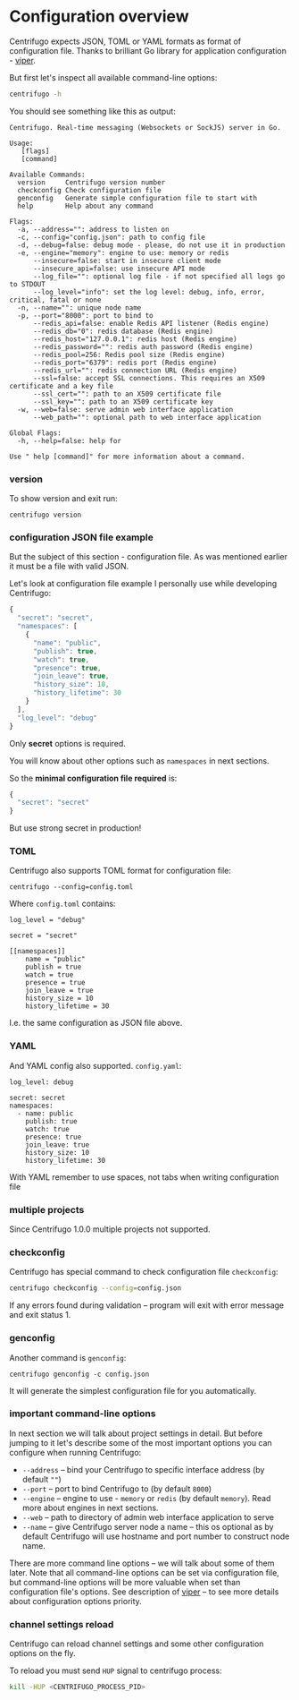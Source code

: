 # Configuration overview

Centrifugo expects JSON, TOML or YAML formats as format of configuration file.
Thanks to brilliant Go library for application configuration - [viper](https://github.com/spf13/viper).

But first let's inspect all available command-line options:

```bash
centrifugo -h
```

You should see something like this as output:

```
Centrifugo. Real-time messaging (Websockets or SockJS) server in Go.

Usage:
   [flags]
   [command]

Available Commands:
  version     Centrifugo version number
  checkconfig Check configuration file
  genconfig   Generate simple configuration file to start with
  help        Help about any command

Flags:
  -a, --address="": address to listen on
  -c, --config="config.json": path to config file
  -d, --debug=false: debug mode - please, do not use it in production
  -e, --engine="memory": engine to use: memory or redis
      --insecure=false: start in insecure client mode
      --insecure_api=false: use insecure API mode
      --log_file="": optional log file - if not specified all logs go to STDOUT
      --log_level="info": set the log level: debug, info, error, critical, fatal or none
  -n, --name="": unique node name
  -p, --port="8000": port to bind to
      --redis_api=false: enable Redis API listener (Redis engine)
      --redis_db="0": redis database (Redis engine)
      --redis_host="127.0.0.1": redis host (Redis engine)
      --redis_password="": redis auth password (Redis engine)
      --redis_pool=256: Redis pool size (Redis engine)
      --redis_port="6379": redis port (Redis engine)
      --redis_url="": redis connection URL (Redis engine)
      --ssl=false: accept SSL connections. This requires an X509 certificate and a key file
      --ssl_cert="": path to an X509 certificate file
      --ssl_key="": path to an X509 certificate key
  -w, --web=false: serve admin web interface application
      --web_path="": optional path to web interface application

Global Flags:
  -h, --help=false: help for

Use " help [command]" for more information about a command.
```

### version

To show version and exit run:

```
centrifugo version
```

### configuration JSON file example

But the subject of this section - configuration file. As was mentioned earlier it must be a file with valid JSON.

Let's look at configuration file example I personally use while developing Centrifugo:

```javascript
{
  "secret": "secret",
  "namespaces": [
    {
      "name": "public",
      "publish": true,
      "watch": true,
      "presence": true,
      "join_leave": true,
      "history_size": 10,
      "history_lifetime": 30
    }
  ],
  "log_level": "debug"
}
```

Only **secret** options is required.

You will know about other options such as `namespaces` in next sections.

So the **minimal configuration file required** is:

```javascript
{
  "secret": "secret"
}
```

But use strong secret in production!

### TOML

Centrifugo also supports TOML format for configuration file:

```
centrifugo --config=config.toml
```

Where `config.toml` contains:

```
log_level = "debug"

secret = "secret"

[[namespaces]]
    name = "public"
    publish = true
    watch = true
    presence = true
    join_leave = true
    history_size = 10
    history_lifetime = 30
```

I.e. the same configuration as JSON file above.

### YAML

And YAML config also supported. `config.yaml`:

```
log_level: debug

secret: secret
namespaces:
  - name: public
    publish: true
    watch: true
    presence: true
    join_leave: true
    history_size: 10
    history_lifetime: 30
```

With YAML remember to use spaces, not tabs when writing configuration file

### multiple projects

Since Centrifugo 1.0.0 multiple projects not supported.

### checkconfig

Centrifugo has special command to check configuration file `checkconfig`:

```bash
centrifugo checkconfig --config=config.json
```

If any errors found during validation – program will exit with error message and exit status 1.

### genconfig

Another command is `genconfig`:

```
centrifugo genconfig -c config.json
```

It will generate the simplest configuration file for you automatically.

### important command-line options

In next section we will talk about project settings in detail. But before jumping to it
let's describe some of the most important options you can configure when running Centrifugo:

* `--address` – bind your Centrifugo to specific interface address (by default `""`)
* `--port` – port to bind Centrifugo to (by default `8000`)
* `--engine` – engine to use - `memory` or `redis` (by default `memory`). Read more about engines in next sections.
* `--web` – path to directory of admin web interface application to serve
* `--name` – give Centrifugo server node a name – this os optional as by default Centrifugo will use hostname
    and port number to construct node name.

There are more command line options – we will talk about some of them later. Note that all command-line options can
be set via configuration file, but command-line options will be more valuable when set than configuration file's options.
See description of [viper](https://github.com/spf13/viper) – to see more details about configuration options priority.

### channel settings reload

Centrifugo can reload channel settings and some other configuration options on the fly.

To reload you must send `HUP` signal to centrifugo process:

```bash
kill -HUP <CENTRIFUGO_PROCESS_PID>
```
